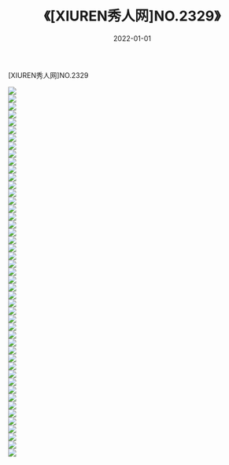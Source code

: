 ﻿---
layout: post
title:  《[XIUREN秀人网]NO.2329》
date:   2022-01-01
img: http://img.660000.xyz/Sharelink/秀人网/秀人网第03部分/[XIUREN秀人网]NO.2329/000.jpg
categories: [美女, 清纯, 唯美]
---

[XIUREN秀人网]NO.2329

 ![](http://img.660000.xyz/Sharelink/秀人网/秀人网第03部分/[XIUREN秀人网]NO.2329/001.jpg) <br>![](http://img.660000.xyz/Sharelink/秀人网/秀人网第03部分/[XIUREN秀人网]NO.2329/002.jpg) <br>![](http://img.660000.xyz/Sharelink/秀人网/秀人网第03部分/[XIUREN秀人网]NO.2329/003.jpg) <br>![](http://img.660000.xyz/Sharelink/秀人网/秀人网第03部分/[XIUREN秀人网]NO.2329/004.jpg) <br>![](http://img.660000.xyz/Sharelink/秀人网/秀人网第03部分/[XIUREN秀人网]NO.2329/005.jpg) <br>![](http://img.660000.xyz/Sharelink/秀人网/秀人网第03部分/[XIUREN秀人网]NO.2329/006.jpg) <br>![](http://img.660000.xyz/Sharelink/秀人网/秀人网第03部分/[XIUREN秀人网]NO.2329/007.jpg) <br>![](http://img.660000.xyz/Sharelink/秀人网/秀人网第03部分/[XIUREN秀人网]NO.2329/008.jpg) <br>![](http://img.660000.xyz/Sharelink/秀人网/秀人网第03部分/[XIUREN秀人网]NO.2329/009.jpg) <br>![](http://img.660000.xyz/Sharelink/秀人网/秀人网第03部分/[XIUREN秀人网]NO.2329/010.jpg) <br>![](http://img.660000.xyz/Sharelink/秀人网/秀人网第03部分/[XIUREN秀人网]NO.2329/011.jpg) <br>![](http://img.660000.xyz/Sharelink/秀人网/秀人网第03部分/[XIUREN秀人网]NO.2329/012.jpg) <br>![](http://img.660000.xyz/Sharelink/秀人网/秀人网第03部分/[XIUREN秀人网]NO.2329/013.jpg) <br>![](http://img.660000.xyz/Sharelink/秀人网/秀人网第03部分/[XIUREN秀人网]NO.2329/014.jpg) <br>![](http://img.660000.xyz/Sharelink/秀人网/秀人网第03部分/[XIUREN秀人网]NO.2329/015.jpg) <br>![](http://img.660000.xyz/Sharelink/秀人网/秀人网第03部分/[XIUREN秀人网]NO.2329/016.jpg) <br>![](http://img.660000.xyz/Sharelink/秀人网/秀人网第03部分/[XIUREN秀人网]NO.2329/017.jpg) <br>![](http://img.660000.xyz/Sharelink/秀人网/秀人网第03部分/[XIUREN秀人网]NO.2329/018.jpg) <br>![](http://img.660000.xyz/Sharelink/秀人网/秀人网第03部分/[XIUREN秀人网]NO.2329/019.jpg) <br>![](http://img.660000.xyz/Sharelink/秀人网/秀人网第03部分/[XIUREN秀人网]NO.2329/020.jpg) <br>![](http://img.660000.xyz/Sharelink/秀人网/秀人网第03部分/[XIUREN秀人网]NO.2329/021.jpg) <br>![](http://img.660000.xyz/Sharelink/秀人网/秀人网第03部分/[XIUREN秀人网]NO.2329/022.jpg) <br>![](http://img.660000.xyz/Sharelink/秀人网/秀人网第03部分/[XIUREN秀人网]NO.2329/023.jpg) <br>![](http://img.660000.xyz/Sharelink/秀人网/秀人网第03部分/[XIUREN秀人网]NO.2329/024.jpg) <br>![](http://img.660000.xyz/Sharelink/秀人网/秀人网第03部分/[XIUREN秀人网]NO.2329/025.jpg) <br>![](http://img.660000.xyz/Sharelink/秀人网/秀人网第03部分/[XIUREN秀人网]NO.2329/026.jpg) <br>![](http://img.660000.xyz/Sharelink/秀人网/秀人网第03部分/[XIUREN秀人网]NO.2329/027.jpg) <br>![](http://img.660000.xyz/Sharelink/秀人网/秀人网第03部分/[XIUREN秀人网]NO.2329/028.jpg) <br>![](http://img.660000.xyz/Sharelink/秀人网/秀人网第03部分/[XIUREN秀人网]NO.2329/029.jpg) <br>![](http://img.660000.xyz/Sharelink/秀人网/秀人网第03部分/[XIUREN秀人网]NO.2329/030.jpg) <br>![](http://img.660000.xyz/Sharelink/秀人网/秀人网第03部分/[XIUREN秀人网]NO.2329/031.jpg) <br>![](http://img.660000.xyz/Sharelink/秀人网/秀人网第03部分/[XIUREN秀人网]NO.2329/032.jpg) <br>![](http://img.660000.xyz/Sharelink/秀人网/秀人网第03部分/[XIUREN秀人网]NO.2329/033.jpg) <br>![](http://img.660000.xyz/Sharelink/秀人网/秀人网第03部分/[XIUREN秀人网]NO.2329/034.jpg) <br>![](http://img.660000.xyz/Sharelink/秀人网/秀人网第03部分/[XIUREN秀人网]NO.2329/035.jpg) <br>![](http://img.660000.xyz/Sharelink/秀人网/秀人网第03部分/[XIUREN秀人网]NO.2329/036.jpg) <br>![](http://img.660000.xyz/Sharelink/秀人网/秀人网第03部分/[XIUREN秀人网]NO.2329/037.jpg) <br>![](http://img.660000.xyz/Sharelink/秀人网/秀人网第03部分/[XIUREN秀人网]NO.2329/038.jpg) <br>![](http://img.660000.xyz/Sharelink/秀人网/秀人网第03部分/[XIUREN秀人网]NO.2329/039.jpg) <br>![](http://img.660000.xyz/Sharelink/秀人网/秀人网第03部分/[XIUREN秀人网]NO.2329/040.jpg) <br>![](http://img.660000.xyz/Sharelink/秀人网/秀人网第03部分/[XIUREN秀人网]NO.2329/041.jpg) <br>![](http://img.660000.xyz/Sharelink/秀人网/秀人网第03部分/[XIUREN秀人网]NO.2329/042.jpg) <br>![](http://img.660000.xyz/Sharelink/秀人网/秀人网第03部分/[XIUREN秀人网]NO.2329/043.jpg) <br>![](http://img.660000.xyz/Sharelink/秀人网/秀人网第03部分/[XIUREN秀人网]NO.2329/044.jpg) <br>![](http://img.660000.xyz/Sharelink/秀人网/秀人网第03部分/[XIUREN秀人网]NO.2329/045.jpg) <br>![](http://img.660000.xyz/Sharelink/秀人网/秀人网第03部分/[XIUREN秀人网]NO.2329/046.jpg) <br>![](http://img.660000.xyz/Sharelink/秀人网/秀人网第03部分/[XIUREN秀人网]NO.2329/047.jpg) <br>